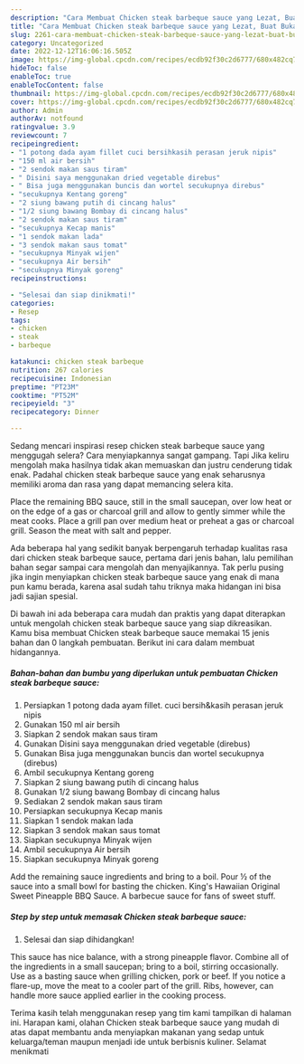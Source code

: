 ```yaml
---
description: "Cara Membuat Chicken steak barbeque sauce yang Lezat, Buat Buka Puasa Lezat"
title: "Cara Membuat Chicken steak barbeque sauce yang Lezat, Buat Buka Puasa Lezat"
slug: 2261-cara-membuat-chicken-steak-barbeque-sauce-yang-lezat-buat-buka-puasa-lezat
category: Uncategorized
date: 2022-12-12T16:06:16.505Z
image: https://img-global.cpcdn.com/recipes/ecdb92f30c2d6777/680x482cq70/chicken-steak-barbeque-sauce-foto-resep-utama.jpg
hideToc: false
enableToc: true
enableTocContent: false
thumbnail: https://img-global.cpcdn.com/recipes/ecdb92f30c2d6777/680x482cq70/chicken-steak-barbeque-sauce-foto-resep-utama.jpg
cover: https://img-global.cpcdn.com/recipes/ecdb92f30c2d6777/680x482cq70/chicken-steak-barbeque-sauce-foto-resep-utama.jpg
author: Admin
authorAv: notfound
ratingvalue: 3.9
reviewcount: 7
recipeingredient:
- "1 potong dada ayam fillet cuci bersihkasih perasan jeruk nipis"
- "150 ml air bersih"
- "2 sendok makan saus tiram"
- " Disini saya menggunakan dried vegetable direbus"
- " Bisa juga menggunakan buncis dan wortel secukupnya direbus"
- "secukupnya Kentang goreng"
- "2 siung bawang putih di cincang halus"
- "1/2 siung bawang Bombay di cincang halus"
- "2 sendok makan saus tiram"
- "secukupnya Kecap manis"
- "1 sendok makan lada"
- "3 sendok makan saus tomat"
- "secukupnya Minyak wijen"
- "secukupnya Air bersih"
- "secukupnya Minyak goreng"
recipeinstructions:

- "Selesai dan siap dinikmati!"
categories:
- Resep
tags:
- chicken
- steak
- barbeque

katakunci: chicken steak barbeque 
nutrition: 267 calories
recipecuisine: Indonesian
preptime: "PT23M"
cooktime: "PT52M"
recipeyield: "3"
recipecategory: Dinner

---
```



Sedang mencari inspirasi resep chicken steak barbeque sauce yang menggugah selera? Cara menyiapkannya sangat gampang. Tapi Jika keliru mengolah maka hasilnya tidak akan memuaskan dan justru cenderung tidak enak. Padahal chicken steak barbeque sauce yang enak seharusnya memiliki aroma dan rasa yang dapat memancing selera kita.


Place the remaining BBQ sauce, still in the small saucepan, over low heat or on the edge of a gas or charcoal grill and allow to gently simmer while the meat cooks. Place a grill pan over medium heat or preheat a gas or charcoal grill. Season the meat with salt and pepper.

Ada beberapa hal yang sedikit banyak berpengaruh terhadap kualitas rasa dari chicken steak barbeque sauce, pertama dari jenis bahan, lalu pemilihan bahan segar sampai cara mengolah dan menyajikannya. Tak perlu pusing jika ingin menyiapkan chicken steak barbeque sauce yang enak di mana pun kamu berada, karena asal sudah tahu triknya maka hidangan ini bisa jadi sajian spesial.


Di bawah ini ada beberapa cara mudah dan praktis yang dapat diterapkan untuk mengolah chicken steak barbeque sauce yang siap dikreasikan. Kamu bisa membuat Chicken steak barbeque sauce memakai 15 jenis bahan dan 0 langkah pembuatan. Berikut ini cara dalam membuat hidangannya.

<!--inarticleads1-->

##### Bahan-bahan dan bumbu yang diperlukan untuk pembuatan Chicken steak barbeque sauce:

1. Persiapkan 1 potong dada ayam fillet. cuci bersih&amp;kasih perasan jeruk nipis
1. Gunakan 150 ml air bersih
1. Siapkan 2 sendok makan saus tiram
1. Gunakan  Disini saya menggunakan dried vegetable (direbus)
1. Gunakan  Bisa juga menggunakan buncis dan wortel secukupnya (direbus)
1. Ambil secukupnya Kentang goreng
1. Siapkan 2 siung bawang putih di cincang halus
1. Gunakan 1/2 siung bawang Bombay di cincang halus
1. Sediakan 2 sendok makan saus tiram
1. Persiapkan secukupnya Kecap manis
1. Siapkan 1 sendok makan lada
1. Siapkan 3 sendok makan saus tomat
1. Siapkan secukupnya Minyak wijen
1. Ambil secukupnya Air bersih
1. Siapkan secukupnya Minyak goreng


Add the remaining sauce ingredients and bring to a boil. Pour ½ of the sauce into a small bowl for basting the chicken. King&#39;s Hawaiian Original Sweet Pineapple BBQ Sauce. A barbecue sauce for fans of sweet stuff. 

<!--inarticleads2-->

##### Step by step untuk memasak Chicken steak barbeque sauce:


1. Selesai dan siap dihidangkan!

This sauce has nice balance, with a strong pineapple flavor. Combine all of the ingredients in a small saucepan; bring to a boil, stirring occasionally. Use as a basting sauce when grilling chicken, pork or beef. If you notice a flare-up, move the meat to a cooler part of the grill. Ribs, however, can handle more sauce applied earlier in the cooking process. 

Terima kasih telah menggunakan resep yang tim kami tampilkan di halaman ini. Harapan kami, olahan Chicken steak barbeque sauce yang mudah di atas dapat membantu anda menyiapkan makanan yang sedap untuk keluarga/teman maupun menjadi ide untuk berbisnis kuliner. Selamat menikmati
